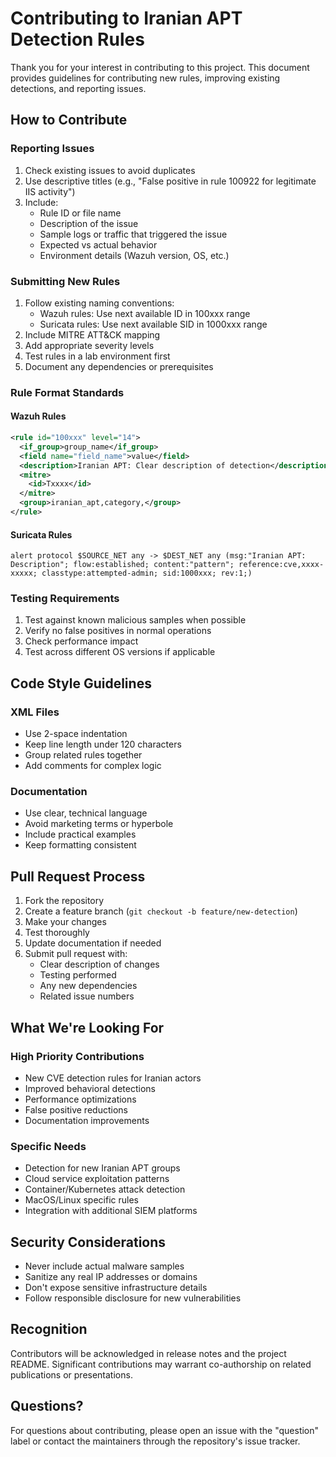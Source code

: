 # Contributing to Iranian APT Detection Rules

Thank you for your interest in contributing to this project. This document provides guidelines for contributing new rules, improving existing detections, and reporting issues.

## How to Contribute

### Reporting Issues
1. Check existing issues to avoid duplicates
2. Use descriptive titles (e.g., "False positive in rule 100922 for legitimate IIS activity")
3. Include:
   - Rule ID or file name
   - Description of the issue
   - Sample logs or traffic that triggered the issue
   - Expected vs actual behavior
   - Environment details (Wazuh version, OS, etc.)

### Submitting New Rules
1. Follow existing naming conventions:
   - Wazuh rules: Use next available ID in 100xxx range
   - Suricata rules: Use next available SID in 1000xxx range
2. Include MITRE ATT&CK mapping
3. Add appropriate severity levels
4. Test rules in a lab environment first
5. Document any dependencies or prerequisites

### Rule Format Standards

#### Wazuh Rules
```xml
<rule id="100xxx" level="14">
  <if_group>group_name</if_group>
  <field name="field_name">value</field>
  <description>Iranian APT: Clear description of detection</description>
  <mitre>
    <id>Txxxx</id>
  </mitre>
  <group>iranian_apt,category,</group>
</rule>
```

#### Suricata Rules
```
alert protocol $SOURCE_NET any -> $DEST_NET any (msg:"Iranian APT: Description"; flow:established; content:"pattern"; reference:cve,xxxx-xxxxx; classtype:attempted-admin; sid:1000xxx; rev:1;)
```

### Testing Requirements
1. Test against known malicious samples when possible
2. Verify no false positives in normal operations
3. Check performance impact
4. Test across different OS versions if applicable

## Code Style Guidelines

### XML Files
- Use 2-space indentation
- Keep line length under 120 characters
- Group related rules together
- Add comments for complex logic

### Documentation
- Use clear, technical language
- Avoid marketing terms or hyperbole
- Include practical examples
- Keep formatting consistent

## Pull Request Process

1. Fork the repository
2. Create a feature branch (`git checkout -b feature/new-detection`)
3. Make your changes
4. Test thoroughly
5. Update documentation if needed
6. Submit pull request with:
   - Clear description of changes
   - Testing performed
   - Any new dependencies
   - Related issue numbers

## What We're Looking For

### High Priority Contributions
- New CVE detection rules for Iranian actors
- Improved behavioral detections
- Performance optimizations
- False positive reductions
- Documentation improvements

### Specific Needs
- Detection for new Iranian APT groups
- Cloud service exploitation patterns
- Container/Kubernetes attack detection
- MacOS/Linux specific rules
- Integration with additional SIEM platforms

## Security Considerations

- Never include actual malware samples
- Sanitize any real IP addresses or domains
- Don't expose sensitive infrastructure details
- Follow responsible disclosure for new vulnerabilities

## Recognition

Contributors will be acknowledged in release notes and the project README. Significant contributions may warrant co-authorship on related publications or presentations.

## Questions?

For questions about contributing, please open an issue with the "question" label or contact the maintainers through the repository's issue tracker.